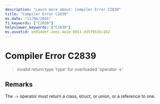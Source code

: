 ```yaml
---
description: "Learn more about: Compiler Error C2839"
title: "Compiler Error C2839"
ms.date: "11/04/2016"
f1_keywords: ["C2839"]
helpviewer_keywords: ["C2839"]
ms.assetid: e4914def-2ee1-4e2e-8951-d35f9515c2b2
---
```

# Compiler Error C2839

> invalid return type 'type' for overloaded 'operator ->'

## Remarks

The `->` operator must return a class, struct, or union, or a reference to one.
